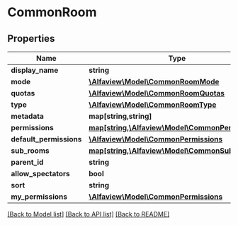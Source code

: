 # CommonRoom

## Properties
Name | Type | Description | Notes
------------ | ------------- | ------------- | -------------
**display_name** | **string** |  | [optional] 
**mode** | [**\Alfaview\Model\CommonRoomMode**](CommonRoomMode.md) |  | [optional] 
**quotas** | [**\Alfaview\Model\CommonRoomQuotas**](CommonRoomQuotas.md) |  | [optional] 
**type** | [**\Alfaview\Model\CommonRoomType**](CommonRoomType.md) |  | [optional] 
**metadata** | **map[string,string]** |  | [optional] 
**permissions** | [**map[string,\Alfaview\Model\CommonPermissions]**](CommonPermissions.md) |  | [optional] 
**default_permissions** | [**\Alfaview\Model\CommonPermissions**](CommonPermissions.md) |  | [optional] 
**sub_rooms** | [**map[string,\Alfaview\Model\CommonSubRoom]**](CommonSubRoom.md) |  | [optional] 
**parent_id** | **string** |  | [optional] 
**allow_spectators** | **bool** |  | [optional] 
**sort** | **string** |  | [optional] 
**my_permissions** | [**\Alfaview\Model\CommonPermissions**](CommonPermissions.md) |  | [optional] 

[[Back to Model list]](../README.md#documentation-for-models) [[Back to API list]](../README.md#documentation-for-api-endpoints) [[Back to README]](../README.md)


